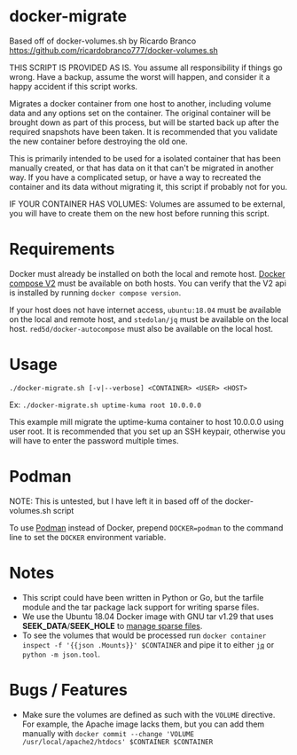 # docker-migrate
Based off of docker-volumes.sh by Ricardo Branco https://github.com/ricardobranco777/docker-volumes.sh

THIS SCRIPT IS PROVIDED AS IS. You assume all responsibility if things go wrong. Have a backup,
assume the worst will happen, and consider it a happy accident if this script works.

Migrates a docker container from one host to another, including volume data and any options set on
the container. The original container will be brought down as part of this process, but will be
started back up after the required snapshots have been taken. It is recommended that you validate
the new container before destroying the old one.

This is primarily intended to be used for a isolated container that has been manually created, or
that has data on it that can't be migrated in another way. If you have a complicated setup, or
have a way to recreated the container and its data without migrating it, this script if probably
not for you.

IF YOUR CONTAINER HAS VOLUMES: Volumes are assumed to be external, you will have to create them on
the new host before running this script.

# Requirements
Docker must already be installed on both the local and remote host.
[Docker compose V2](https://stackoverflow.com/a/66516826) must be available on both hosts. You can verify that the
V2 api is installed by running `docker compose version`.


If your host does not have internet access, `ubuntu:18.04` must be available on the local and remote host, and
`stedolan/jq` must be available on the local host. `red5d/docker-autocompose` must also be available on the local host.

# Usage

`./docker-migrate.sh [-v|--verbose] <CONTAINER> <USER> <HOST>`

Ex: `./docker-migrate.sh uptime-kuma root 10.0.0.0`

This example mill migrate the uptime-kuma container to host 10.0.0.0 using user root. It is
recommended that you set up an SSH keypair, otherwise you will have to enter the password
multiple times.

# Podman

NOTE: This is untested, but I have left it in based off of the docker-volumes.sh script

To use [Podman](https://podman.io) instead of Docker, prepend `DOCKER=podman` to the command line to set the `DOCKER`
environment variable.

# Notes
* This script could have been written in Python or Go, but the tarfile module and the tar package lack support for writing sparse files.
* We use the Ubuntu 18.04 Docker image with GNU tar v1.29 that uses **SEEK\_DATA**/**SEEK\_HOLE** to [manage sparse files](https://www.gnu.org/software/tar/manual/html_chapter/tar_8.html#SEC137).
* To see the volumes that would be processed run `docker container inspect -f '{{json .Mounts}}' $CONTAINER` and pipe it to either [`jq`](https://stedolan.github.io/jq/) or `python -m json.tool`.

# Bugs / Features
* Make sure the volumes are defined as such with the `VOLUME` directive. For example, the Apache image lacks them, but you can add them manually with `docker commit --change 'VOLUME /usr/local/apache2/htdocs' $CONTAINER $CONTAINER`
